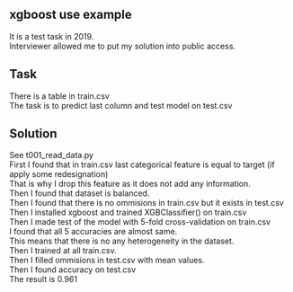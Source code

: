 ## xgboost use example  
It is a test task in 2019.  
Interviewer allowed me to put my solution into public access.  
  
## Task  
There is a table in train.csv  
The task is to predict last column and test model on test.csv  
  
## Solution  
See t001_read_data.py  
First I found that in train.csv last categorical feature is equal to target (if apply some redesignation)  
That is why I drop this feature as it does not add any information.  
Then I found that dataset is balanced.  
Then I found that there is no ommisions in train.csv but it exists in test.csv  
Then I installed xgboost and trained XGBClassifier() on train.csv  
Then I made test of the model with 5-fold cross-validation on train.csv  
I found that all 5 accuracies are almost same.  
This means that there is no any heterogeneity in the dataset.  
Then I trained at all train.csv.  
Then I filled ommisions in test.csv with mean values.  
Then I found accuracy on test.csv  
The result is 0.961  


